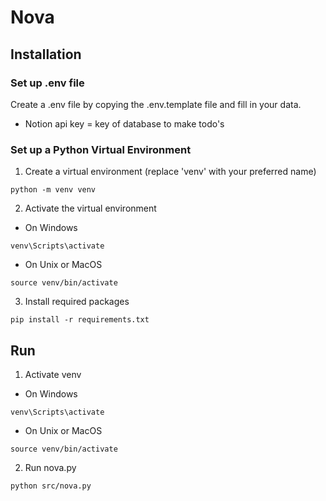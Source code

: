 # Nova

## Installation

### Set up .env file
Create a .env file by copying the .env.template file and fill in your data.
- Notion api key = key of database to make todo's

### Set up a Python Virtual Environment

1. Create a virtual environment (replace 'venv' with your preferred name)
```
python -m venv venv
```
2. Activate the virtual environment
- On Windows
```
venv\Scripts\activate
```
- On Unix or MacOS
```
source venv/bin/activate
```
3. Install required packages
```
pip install -r requirements.txt
```

## Run
1. Activate venv
- On Windows
```
venv\Scripts\activate
```

- On Unix or MacOS
```
source venv/bin/activate
```

2. Run nova.py
```
python src/nova.py
```
